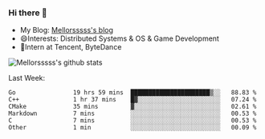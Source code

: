 ### Hi there 👋

- My Blog: [Mellorsssss's blog](https://mellorsssss.com/)
- 😄Interests: Distributed Systems & OS & Game Development
- 🤔Intern at Tencent, ByteDance


![Mellorsssss's github stats](https://github-readme-stats.vercel.app/api?username=Mellorsssss&show_icons=true&theme=radical)

<!-- ![Top Langs](https://github-readme-stats.vercel.app/api/top-langs/?username=anuraghazra&hide=javascript,html,typescript,css,glsl) -->

<!--
**Mellorsssss/Mellorsssss** is a ✨ _special_ ✨ repository because its `README.md` (this file) appears on your GitHub profile.

Here are some ideas to get you started:

- 🔭 I’m currently working on ...
- 🌱 I’m currently learning ...
- 👯 I’m looking to collaborate on ...
- 🤔 I’m looking for help with ...
- 💬 Ask me about ...
- 📫 How to reach me: ...
- 😄 Pronouns: ...
- ⚡ Fun fact: ...
-->

Last Week:
<!--START_SECTION:waka-->

```text
Go                19 hrs 59 mins  ██████████████████████▒░░   88.83 %
C++               1 hr 37 mins    █▓░░░░░░░░░░░░░░░░░░░░░░░   07.24 %
CMake             35 mins         ▓░░░░░░░░░░░░░░░░░░░░░░░░   02.61 %
Markdown          7 mins          ░░░░░░░░░░░░░░░░░░░░░░░░░   00.53 %
C                 7 mins          ░░░░░░░░░░░░░░░░░░░░░░░░░   00.53 %
Other             1 min           ░░░░░░░░░░░░░░░░░░░░░░░░░   00.09 %
```

<!--END_SECTION:waka-->
